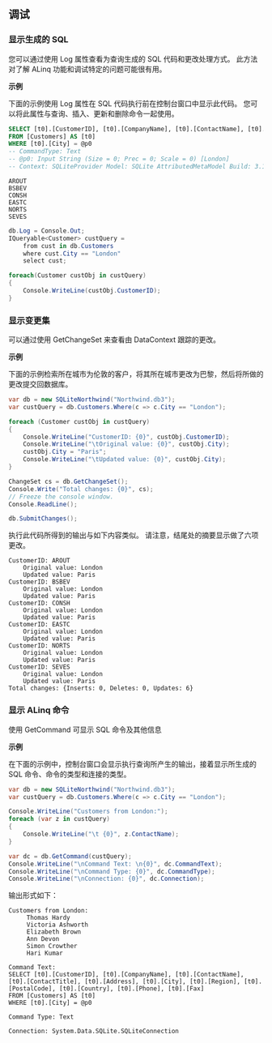 ## 调试

### 显示生成的 SQL

您可以通过使用 Log 属性查看为查询生成的 SQL 代码和更改处理方式。 此方法对了解 ALinq 功能和调试特定的问题可能很有用。

**示例**

下面的示例使用 Log 属性在 SQL 代码执行前在控制台窗口中显示此代码。 您可以将此属性与查询、插入、更新和删除命令一起使用。

```sql
SELECT [t0].[CustomerID], [t0].[CompanyName], [t0].[ContactName], [t0].[ContactTitle], [t0].[Address], [t0].[City], [t0].[Region], [t0].[PostalCode], [t0].[Country], [t0].[Phone], [t0].[Fax]
FROM [Customers] AS [t0]
WHERE [t0].[City] = @p0
-- CommandType: Text
-- @p0: Input String (Size = 0; Prec = 0; Scale = 0) [London]
-- Context: SQLiteProvider Model: SQLite AttributedMetaModel Build: 3.1.20.35
```

```
AROUT
BSBEV
CONSH
EASTC
NORTS
SEVES
```

```cs
db.Log = Console.Out;
IQueryable<Customer> custQuery =
    from cust in db.Customers
    where cust.City == "London"
    select cust;

foreach(Customer custObj in custQuery)
{
    Console.WriteLine(custObj.CustomerID);
}
```

### 显示变更集

可以通过使用 GetChangeSet 来查看由 DataContext 跟踪的更改。

**示例**

下面的示例检索所在城市为伦敦的客户，将其所在城市更改为巴黎，然后将所做的更改提交回数据库。

```cs
var db = new SQLiteNorthwind("Northwind.db3");
var custQuery = db.Customers.Where(c => c.City == "London");

foreach (Customer custObj in custQuery)
{
    Console.WriteLine("CustomerID: {0}", custObj.CustomerID);
    Console.WriteLine("\tOriginal value: {0}", custObj.City);
    custObj.City = "Paris";
    Console.WriteLine("\tUpdated value: {0}", custObj.City);
}

ChangeSet cs = db.GetChangeSet();
Console.Write("Total changes: {0}", cs);
// Freeze the console window.
Console.ReadLine();

db.SubmitChanges();
```

执行此代码所得到的输出与如下内容类似。 请注意，结尾处的摘要显示做了六项更改。

```
CustomerID: AROUT
	Original value: London
	Updated value: Paris
CustomerID: BSBEV
	Original value: London
	Updated value: Paris
CustomerID: CONSH
	Original value: London
	Updated value: Paris
CustomerID: EASTC
	Original value: London
	Updated value: Paris
CustomerID: NORTS
	Original value: London
	Updated value: Paris
CustomerID: SEVES
	Original value: London
	Updated value: Paris
Total changes: {Inserts: 0, Deletes: 0, Updates: 6}
```

### 显示 ALinq 命令

使用 GetCommand 可显示 SQL 命令及其他信息

**示例**

在下面的示例中，控制台窗口会显示执行查询所产生的输出，接着显示所生成的 SQL 命令、命令的类型和连接的类型。

```cs
var db = new SQLiteNorthwind("Northwind.db3");
var custQuery = db.Customers.Where(c => c.City == "London");

Console.WriteLine("Customers from London:");
foreach (var z in custQuery)
{
    Console.WriteLine("\t {0}", z.ContactName);
}

var dc = db.GetCommand(custQuery);
Console.WriteLine("\nCommand Text: \n{0}", dc.CommandText);
Console.WriteLine("\nCommand Type: {0}", dc.CommandType);
Console.WriteLine("\nConnection: {0}", dc.Connection);
```

输出形式如下：

```
Customers from London:
	 Thomas Hardy
	 Victoria Ashworth
	 Elizabeth Brown
	 Ann Devon
	 Simon Crowther
	 Hari Kumar

Command Text: 
SELECT [t0].[CustomerID], [t0].[CompanyName], [t0].[ContactName], [t0].[ContactTitle], [t0].[Address], [t0].[City], [t0].[Region], [t0].[PostalCode], [t0].[Country], [t0].[Phone], [t0].[Fax]
FROM [Customers] AS [t0]
WHERE [t0].[City] = @p0

Command Type: Text

Connection: System.Data.SQLite.SQLiteConnection
```

